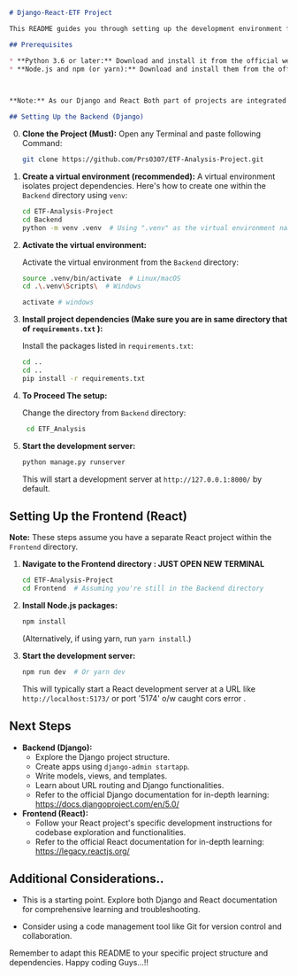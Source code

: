 

```markdown
# Django-React-ETF Project

This README guides you through setting up the development environment for your Django-React-ETF project, covering both backend (Django) and frontend (React) aspects.

## Prerequisites

* **Python 3.6 or later:** Download and install it from the official website: https://www.python.org/downloads/
* **Node.js and npm (or yarn):** Download and install them from the official website: https://nodejs.org/en

 

**Note:** As our Django and React Both part of projects are integrated into a single codebase, adjust the structure accordingly.

## Setting Up the Backend (Django)
   ```
0. **Clone the Project (Must):**
   Open any Terminal and paste following Command:

   ```bash
   git clone https://github.com/Prs0307/ETF-Analysis-Project.git
   ```

1. **Create a virtual environment (recommended):**
   A virtual environment isolates project dependencies. Here's how to create one within the `Backend` directory using `venv`:

   ```bash
   cd ETF-Analysis-Project
   cd Backend
   python -m venv .venv  # Using ".venv" as the virtual environment name
   ```

2. **Activate the virtual environment:**

   Activate the virtual environment from the `Backend` directory:

   ```bash
   source .venv/bin/activate  # Linux/macOS
   cd .\.venv\Scripts\  # Windows
   ```
   ```bash
   activate # windows

3. **Install project dependencies (Make sure you are in same directory that  of `requirements.txt` ):**

   Install the packages listed in `requirements.txt`:

   ```bash
   cd ..
   cd ..
   pip install -r requirements.txt
   ```

4. **To Proceed  The setup:**

   Change the directory from  `Backend` directory:

   ```bash
    cd ETF_Analysis
   ```
 
4. **Start the development server:**

   ```bash
   python manage.py runserver
   ```

   This will start a development server at `http://127.0.0.1:8000/` by default.

## Setting Up the Frontend (React)

**Note:** These steps assume you have a separate React project within the `Frontend` directory.

1. **Navigate to the Frontend directory : JUST OPEN NEW TERMINAL**

   ```bash
   cd ETF-Analysis-Project
   cd Frontend  # Assuming you're still in the Backend directory
   ```

2. **Install Node.js packages:**

   ```bash
   npm install
   ```

   (Alternatively, if using yarn, run `yarn install`.)

3. **Start the development server:**

   ```bash
   npm run dev  # Or yarn dev
   ```

   This will typically start a React development server at a URL like `http://localhost:5173/` or port '5174' o/w caught cors error .

## Next Steps

* **Backend (Django):**
    * Explore the Django project structure.
    * Create apps using `django-admin startapp`.
    * Write models, views, and templates.
    * Learn about URL routing and Django functionalities.
    * Refer to the official Django documentation for in-depth learning: https://docs.djangoproject.com/en/5.0/
* **Frontend (React):**
    * Follow your React project's specific development instructions for codebase exploration and functionalities.
    * Refer to the official React documentation for in-depth learning: https://legacy.reactjs.org/

## Additional Considerations..

* This is a starting point. Explore both Django and React documentation for comprehensive learning and troubleshooting.

* Consider using a code management tool like Git for version control and collaboration.

Remember to adapt this README to your specific project structure and dependencies. Happy coding Guys...!!

